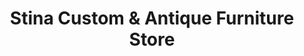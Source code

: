 ---
title: "Stina Custom & Antique Furniture Store"
url: /denver/stina-custom-und-antique-furniture-store/
shop: Möbel
---